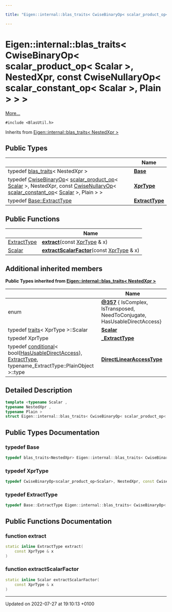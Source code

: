 ```yaml
---

title: "Eigen::internal::blas_traits< CwiseBinaryOp< scalar_product_op< Scalar >, NestedXpr, const CwiseNullaryOp< scalar_constant_op< Scalar >, Plain > > >"

---
```


# Eigen::internal::blas_traits< CwiseBinaryOp< scalar_product_op< Scalar >, NestedXpr, const CwiseNullaryOp< scalar_constant_op< Scalar >, Plain > > >



 [More...](#detailed-description)


`#include <BlasUtil.h>`

Inherits from [Eigen::internal::blas_traits< NestedXpr >](http://example.org/classes/structeigen_1_1internal_1_1blas__traits/)

## Public Types

|                | Name           |
| -------------- | -------------- |
| typedef <a href="http://example.org/classes/structeigen_1_1internal_1_1blas__traits/">blas_traits</a>< NestedXpr > | **[Base](http://example.org/classes/structeigen_1_1internal_1_1blas__traits_3_01cwisebinaryop_3_01scalar__product__op_3_01scalar_01_aa87993799f77f4576f6aa8372930803/#typedef-base)**  |
| typedef <a href="http://example.org/classes/classeigen_1_1cwisebinaryop/">CwiseBinaryOp</a>< <a href="http://example.org/classes/structeigen_1_1internal_1_1scalar__product__op/">scalar_product_op</a>< <a href="http://example.org/classes/structeigen_1_1internal_1_1blas__traits/#typedef-scalar">Scalar</a> >, NestedXpr, const <a href="http://example.org/classes/classeigen_1_1cwisenullaryop/">CwiseNullaryOp</a>< <a href="http://example.org/classes/structeigen_1_1internal_1_1scalar__constant__op/">scalar_constant_op</a>< <a href="http://example.org/classes/structeigen_1_1internal_1_1blas__traits/#typedef-scalar">Scalar</a> >, Plain > > | **[XprType](http://example.org/classes/structeigen_1_1internal_1_1blas__traits_3_01cwisebinaryop_3_01scalar__product__op_3_01scalar_01_aa87993799f77f4576f6aa8372930803/#typedef-xprtype)**  |
| typedef <a href="http://example.org/classes/structeigen_1_1internal_1_1blas__traits/#typedef-extracttype">Base::ExtractType</a> | **[ExtractType](http://example.org/classes/structeigen_1_1internal_1_1blas__traits_3_01cwisebinaryop_3_01scalar__product__op_3_01scalar_01_aa87993799f77f4576f6aa8372930803/#typedef-extracttype)**  |

## Public Functions

|                | Name           |
| -------------- | -------------- |
| <a href="http://example.org/classes/structeigen_1_1internal_1_1blas__traits_3_01cwisebinaryop_3_01scalar__product__op_3_01scalar_01_aa87993799f77f4576f6aa8372930803/#typedef-extracttype">ExtractType</a> | **[extract](http://example.org/classes/structeigen_1_1internal_1_1blas__traits_3_01cwisebinaryop_3_01scalar__product__op_3_01scalar_01_aa87993799f77f4576f6aa8372930803/#function-extract)**(const <a href="http://example.org/classes/structeigen_1_1internal_1_1blas__traits_3_01cwisebinaryop_3_01scalar__product__op_3_01scalar_01_aa87993799f77f4576f6aa8372930803/#typedef-xprtype">XprType</a> & x) |
| <a href="http://example.org/classes/structeigen_1_1internal_1_1blas__traits/#typedef-scalar">Scalar</a> | **[extractScalarFactor](http://example.org/classes/structeigen_1_1internal_1_1blas__traits_3_01cwisebinaryop_3_01scalar__product__op_3_01scalar_01_aa87993799f77f4576f6aa8372930803/#function-extractscalarfactor)**(const <a href="http://example.org/classes/structeigen_1_1internal_1_1blas__traits_3_01cwisebinaryop_3_01scalar__product__op_3_01scalar_01_aa87993799f77f4576f6aa8372930803/#typedef-xprtype">XprType</a> & x) |

## Additional inherited members

**Public Types inherited from [Eigen::internal::blas_traits< NestedXpr >](http://example.org/classes/structeigen_1_1internal_1_1blas__traits/)**

|                | Name           |
| -------------- | -------------- |
| enum| **[@357](http://example.org/classes/structeigen_1_1internal_1_1blas__traits/#enum-@357)** { IsComplex, IsTransposed, NeedToConjugate, HasUsableDirectAccess} |
| typedef <a href="http://example.org/classes/structeigen_1_1internal_1_1traits/">traits</a>< XprType >::Scalar | **[Scalar](http://example.org/classes/structeigen_1_1internal_1_1blas__traits/#typedef-scalar)**  |
| typedef XprType | **[_ExtractType](http://example.org/classes/structeigen_1_1internal_1_1blas__traits/#typedef--extracttype)**  |
| typedef <a href="http://example.org/classes/structeigen_1_1internal_1_1conditional/">conditional</a>< bool(<a href="http://example.org/classes/structeigen_1_1internal_1_1blas__traits/#enumvalue-hasusabledirectaccess">HasUsableDirectAccess</a>), <a href="http://example.org/classes/structeigen_1_1internal_1_1blas__traits/#typedef-extracttype">ExtractType</a>, typename_ExtractType::PlainObject >::type | **[DirectLinearAccessType](http://example.org/classes/structeigen_1_1internal_1_1blas__traits/#typedef-directlinearaccesstype)**  |


## Detailed Description

```cpp
template <typename Scalar ,
typename NestedXpr ,
typename Plain >
struct Eigen::internal::blas_traits< CwiseBinaryOp< scalar_product_op< Scalar >, NestedXpr, const CwiseNullaryOp< scalar_constant_op< Scalar >, Plain > > >;
```

## Public Types Documentation

### typedef Base

```cpp
typedef blas_traits<NestedXpr> Eigen::internal::blas_traits< CwiseBinaryOp< scalar_product_op< Scalar >, NestedXpr, const CwiseNullaryOp< scalar_constant_op< Scalar >, Plain > > >::Base;
```


### typedef XprType

```cpp
typedef CwiseBinaryOp<scalar_product_op<Scalar>, NestedXpr, const CwiseNullaryOp<scalar_constant_op<Scalar>,Plain> > Eigen::internal::blas_traits< CwiseBinaryOp< scalar_product_op< Scalar >, NestedXpr, const CwiseNullaryOp< scalar_constant_op< Scalar >, Plain > > >::XprType;
```


### typedef ExtractType

```cpp
typedef Base::ExtractType Eigen::internal::blas_traits< CwiseBinaryOp< scalar_product_op< Scalar >, NestedXpr, const CwiseNullaryOp< scalar_constant_op< Scalar >, Plain > > >::ExtractType;
```


## Public Functions Documentation

### function extract

```cpp
static inline ExtractType extract(
    const XprType & x
)
```


### function extractScalarFactor

```cpp
static inline Scalar extractScalarFactor(
    const XprType & x
)
```


-------------------------------

Updated on 2022-07-27 at 19:10:13 +0100